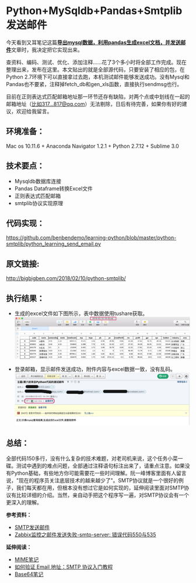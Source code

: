 Python+MySqldb+Pandas+Smtplib发送邮件
====================================

今天看到又耳笔记这篇[**导出mysql数据，利用pandas生成excel文档，并发送邮件**](http://blog.51cto.com/youerning/1708941)文章时，我决定把它实现出来。

查资料、编码、测试、优化、添加注释......花了3个多小时将全部工作完成。现在整理出来，发布在这里。本文贴出的就是全部源代码，只要安装了相应的包，在Python 2.7环境下可以直接拿过去跑，本机测试邮件能够发送成功。没有Mysql和Pandas也不要紧，注释掉fetch_db和gen_xls函数，直接执行sendmsg也行。

目前在正则表达式匹配邮箱地址那一环节还存有缺陷，对两个点或中划线在一起的邮箱地址（比如317...817@qq.com）无法剔除，日后有待完善，如果你有好的建议，欢迎给我留言。

环境准备：
-------
Mac os 10.11.6 + Anaconda Navigator 1.2.1 + Python 2.7.12 + Sublime 3.0

技术要点：
-------
- Mysqldb数据库连接
- Pandas Dataframe转换Excel文件
- 正则表达式匹配邮箱
- smtplib协议实现原理

代码实现：
-------
https://github.com/benbendemo/learning-python/blob/master/python-smtplib/python_learning_send_email.py

原文链接:
-------
http://bigbigben.com/2018/02/10/python-smtplib/

执行结果：
-------
* 生成的excel文件如下图所示，表中数据使用tushare获取。
![allAstockinfo Table](https://github.com/benbendemo/learning-python/blob/master/python-smtplib/allAstockInfo_table.jpg)

* 登录邮箱，显示邮件发送成功，附件内容与excel数据一致，没有乱码。
![Email screenshot](https://github.com/benbendemo/learning-python/blob/master/python-smtplib/163_email_screen_snapchat.jpg)

总结：
----
全部代码150多行，没有什么复杂的技术难题，对老司机来说，这个任务小菜一碟。测试中遇到的难点问题，全部通过注释语句标注出来了，请重点注意。如果没有Python基础，有些地方你可能需要花一些时间理解。阮一峰博客里面有人留言说，"现在的程序员关注底层技术的越来越少了"。SMTP协议就是一个很好的例子，我们每天都在用，但根本没有想过它是如何实现的，延伸阅读里面对SMTP协议有比较详细的介绍。当然，亲自动手把这个程序写一遍，对SMTP协议会有一个更深入的理解。

**参考资料：**
- [SMTP发送邮件](https://www.liaoxuefeng.com/wiki/001374738125095c955c1e6d8bb493182103fac9270762a000/001386832745198026a685614e7462fb57dbf733cc9f3ad000)
- [Zabbix监控之邮件发送失败-smtp-server: 错误代码550与535](http://blog.51cto.com/clovemfong/1702105)

**延伸阅读：**
- [MIME笔记](http://www.ruanyifeng.com/blog/2008/06/mime.html)
- [如何验证 Email 地址：SMTP 协议入门教程](http://www.ruanyifeng.com/blog/2017/06/smtp-protocol.html)
- [Base64笔记](http://www.ruanyifeng.com/blog/2008/06/base64.html)
